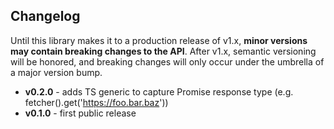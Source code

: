 ## Changelog
Until this library makes it to a production release of v1.x, **minor versions may contain breaking changes to the API**.  After v1.x, semantic versioning will be honored, and breaking changes will only occur under the umbrella of a major version bump.

- **v0.2.0** - adds TS generic to capture Promise response type (e.g. fetcher().get<MyType>('https://foo.bar.baz'))
- **v0.1.0** - first public release
